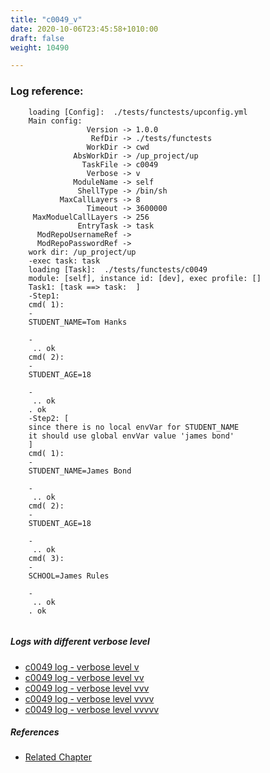 ```yaml
---
title: "c0049_v"
date: 2020-10-06T23:45:58+1010:00
draft: false
weight: 10490

---
```


### Log reference: <no value>

```
    loading [Config]:  ./tests/functests/upconfig.yml
    Main config:
                 Version -> 1.0.0
                  RefDir -> ./tests/functests
                 WorkDir -> cwd
              AbsWorkDir -> /up_project/up
                TaskFile -> c0049
                 Verbose -> v
              ModuleName -> self
               ShellType -> /bin/sh
           MaxCallLayers -> 8
                 Timeout -> 3600000
     MaxModuelCallLayers -> 256
               EntryTask -> task
      ModRepoUsernameRef -> 
      ModRepoPasswordRef -> 
    work dir: /up_project/up
    -exec task: task
    loading [Task]:  ./tests/functests/c0049
    module: [self], instance id: [dev], exec profile: []
    Task1: [task ==> task:  ]
    -Step1:
    cmd( 1):
    -
    STUDENT_NAME=Tom Hanks
    
    -
     .. ok
    cmd( 2):
    -
    STUDENT_AGE=18
    
    -
     .. ok
    . ok
    -Step2: [
    since there is no local envVar for STUDENT_NAME
    it should use global envVar value 'james bond'
    ]
    cmd( 1):
    -
    STUDENT_NAME=James Bond
    
    -
     .. ok
    cmd( 2):
    -
    STUDENT_AGE=18
    
    -
     .. ok
    cmd( 3):
    -
    SCHOOL=James Rules
    
    -
     .. ok
    . ok
    
```

##### Logs with different verbose level
* [c0049 log - verbose level v](../../logs/c0049_v)
* [c0049 log - verbose level vv](../../logs/c0049_vv)
* [c0049 log - verbose level vvv](../../logs/c0049_vvv)
* [c0049 log - verbose level vvvv](../../logs/c0049_vvvv)
* [c0049 log - verbose level vvvvv](../../logs/c0049_vvvvv)

##### References
* [Related Chapter](../../env-vars/c0049)
